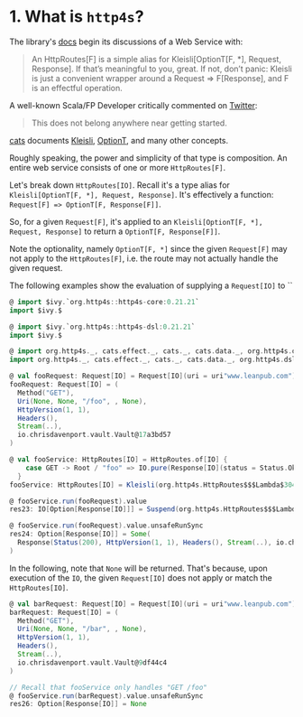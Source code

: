 # 1. What is `http4s`?

The library's [docs](https://http4s.org/v0.21/service/) begin its discussions of a Web Service with:

> An HttpRoutes[F] is a simple alias for Kleisli[OptionT[F, *], Request, Response]. If that’s meaningful to you,
> great. If not, don’t panic: Kleisli is just a convenient wrapper around a Request => F[Response], and F is an
> effectful operation.

A well-known Scala/FP Developer critically commented on [Twitter](https://twitter.com/hmemcpy/status/1215198123502571521):

> This does not belong anywhere near getting started.

[cats](https://github.com/typelevel/cats) documents [Kleisli](https://typelevel.org/cats/datatypes/kleisli.html), [OptionT](https://typelevel.org/cats/datatypes/optiont.html),
and many other concepts.

Roughly speaking, the power and simplicity of that type is composition. An entire web service consists of one or more `HttpRoutes[F]`.

Let's break down `HttpRoutes[IO]`. Recall it's a type alias for `Kleisli[OptionT[F, *], Request, Response]`. It's effectively
a function: `Request[F] => OptionT[F, Response[F]]`.

So, for a given `Request[F]`, it's applied to an `Kleisli[OptionT[F, *], Request, Response]` to return a `OptionT[F, Response[F]]`.

Note the optionality, namely `OptionT[F, *]` since the given `Request[F]` may not apply to the `HttpRoutes[F]`, i.e. the
route may not actually handle the given request.

The following examples show the evaluation of supplying a `Request[IO]` to ``

```scala
@ import $ivy.`org.http4s::http4s-core:0.21.21`
import $ivy.$

@ import $ivy.`org.http4s::http4s-dsl:0.21.21`
import $ivy.$

@ import org.http4s._, cats.effect._, cats._, cats.data._, org.http4s.dsl.io._, org.http4s.implicits._
import org.http4s._, cats.effect._, cats._, cats.data._, org.http4s.dsl.io._, org.http4s.implicits._

@ val fooRequest: Request[IO] = Request[IO](uri = uri"www.leanpub.com").withPathInfo("/foo")
fooRequest: Request[IO] = (
  Method("GET"),
  Uri(None, None, "/foo", , None),
  HttpVersion(1, 1),
  Headers(),
  Stream(..),
  io.chrisdavenport.vault.Vault@17a3bd57
)

@ val fooService: HttpRoutes[IO] = HttpRoutes.of[IO] {
    case GET -> Root / "foo" => IO.pure(Response[IO](status = Status.Ok))
  }
fooService: HttpRoutes[IO] = Kleisli(org.http4s.HttpRoutes$$$Lambda$3042/1103551404@26e185e2)

@ fooService.run(fooRequest).value
res23: IO[Option[Response[IO]]] = Suspend(org.http4s.HttpRoutes$$$Lambda$3127/530611995@72bfd4ae)

@ fooService.run(fooRequest).value.unsafeRunSync
res24: Option[Response[IO]] = Some(
  Response(Status(200), HttpVersion(1, 1), Headers(), Stream(..), io.chrisdavenport.vault.Vault@14aadfc3)
)
```

In the following, note that `None` will be returned. That's because, upon execution of the `IO`,
the given `Request[IO]` does not apply or match the `HttpRoutes[IO]`.

```scala
@ val barRequest: Request[IO] = Request[IO](uri = uri"www.leanpub.com").withPathInfo("/bar")
barRequest: Request[IO] = (
  Method("GET"),
  Uri(None, None, "/bar", , None),
  HttpVersion(1, 1),
  Headers(),
  Stream(..),
  io.chrisdavenport.vault.Vault@9df44c4
)

// Recall that fooService only handles "GET /foo"
@ fooService.run(barRequest).value.unsafeRunSync
res26: Option[Response[IO]] = None
```